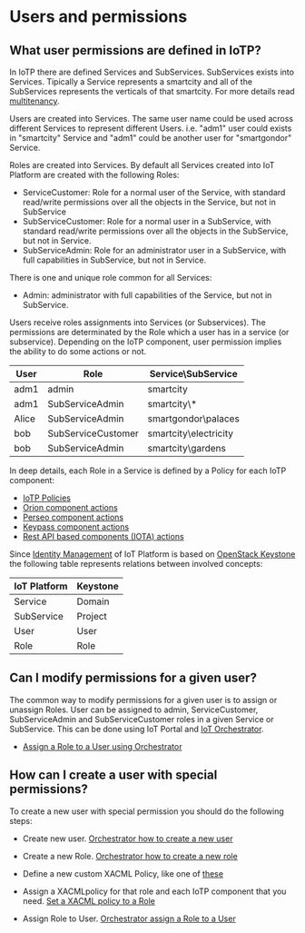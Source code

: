 # Users and permissions


## What user permissions are defined in IoTP?

In IoTP there are defined Services and SubServices. SubServices exists into Services.
Tipically a Service represents a smartcity and all of the SubServices represents the verticals of that smartcity. For more details read [multitenancy](../multitenancy.md).

Users are created into Services. The same user name could be used across different Services to represent different Users.
i.e. "adm1" user could exists in "smartcity" Service and "adm1" could be another user for "smartgondor" Service.

Roles are created into Services. By default all Services created into IoT Platform are created with the following Roles:

- ServiceCustomer: Role for a normal user of the Service, with standard read/write permissions over all the objects in the Service, but not in SubService
- SubServiceCustomer: Role for a normal user in a SubService, with standard read/write permissions over all the objects in the SubService, but not in Service.
- SubServiceAdmin: Role for an administrator user in a SubService, with full capabilities in SubService, but not in Service.


There is one and unique role common for all Services:

- Admin: administrator with full capabilities of the Service, but not in SubService.

Users receive roles assignments into Services (or Subservices). The permissions are determinated by the Role
which a user has in a service (or subservice). Depending on the IoTP component, user permission implies the ability
to do some actions or not.


| User   | Role               | Service\\SubService    |
| -------|--------------------|------------------------|
| adm1   | admin              | smartcity              |
| adm1   | SubServiceAdmin    | smartcity\\*           |
| Alice  | SubServiceAdmin    | smartgondor\\palaces   |
| bob    | SubServiceCustomer | smartcity\\electricity |
| bob    | SubServiceAdmin    | smartcity\\gardens     |


In deep details, each Role in a Service is defined by a Policy for each IoTP component:

- [IoTP Policies](https://github.com/telefonicaid/orchestrator/tree/master/src/orchestrator/core/policies)
- [Orion component actions](https://github.com/telefonicaid/fiware-pep-steelskin/tree/master#-rules-to-determine-the-context-broker-action-from-the-request)
- [Perseo component actions](https://github.com/telefonicaid/fiware-pep-steelskin/tree/master#-rules-to-determine-the-perseo-cep-action-from-the-request)
- [Keypass component actions](https://github.com/telefonicaid/fiware-pep-steelskin/tree/master#rulesKeypass)
- [Rest API based components (IOTA) actions](https://github.com/telefonicaid/fiware-pep-steelskin/tree/master#generic-rest-middleware)

Since [Identity Management](../authentication_api.md) of IoT Platform is based on [OpenStack Keystone](http://docs.openstack.org/developer/keystone) the following table represents relations between involved concepts:


| IoT Platform | Keystone    |
|--------------|-------------|
| Service      |  Domain     |
| SubService   |  Project    |
| User         |  User       |
| Role         |  Role       |



## Can I modify permissions for a given user?

The common way to modify permissions for a given user is to assign or unassign Roles.
User can be assigned to admin, ServiceCustomer, SubServiceAdmin and SubServiceCustomer roles in a given Service or SubService.
This can be done using IoT Portal and [IoT Orchestrator](http://docs.orchestrator2.apiary.io).

- [Assign a Role to a User using Orchestrator](http://docs.orchestrator2.apiary.io/#reference/orchestrator/roles-in-service/create-a-role)


## How can I create a user with special permissions?

To create a new user with special permission you should do the following steps:

- Create new user.
[Orchestrator how to create a new user](http://docs.orchestrator2.apiary.io/#reference/orchestrator/users-in-service/create-users)

- Create a new Role.
[Orchestrator how to create a new role](http://docs.orchestrator2.apiary.io/#reference/orchestrator/roles-in-service/create-a-role)

- Define a new custom XACML Policy, like one of [these](https://github.com/telefonicaid/orchestrator/tree/master/src/orchestrator/core/policies)

- Assign a XACMLpolicy for that role and each IoTP component that you need.
[Set a XACML policy to a Role](http://docs.orchestrator2.apiary.io/#reference/orchestrator/role-in-service/set-xacml-policy-role)

- Assign Role to User.
[Orchestrator assign a Role to a User](http://docs.orchestrator2.apiary.io/#reference/orchestrator/role-assigment/assign-role-to-user)
